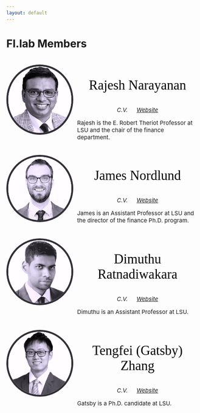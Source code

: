 ```yaml
---
layout: default
---
```


<style>
img.member{
  -webkit-filter: grayscale(100%); /* Safari 6.0 - 9.0 */
  filter: grayscale(100%) sepia(40%) hue-rotate(220deg);
  width: 100%;
  border: 5px solid #461D7C;
  border-radius: 50%;
}
img:hover.member{
  -webkit-filter: grayscale(0%); /* Safari 6.0 - 9.0 */
  filter: grayscale(0%);
}
div.memberpic{
  flex: 0 0 33%;
  margin-right: 20px;
}
div.member{
  font-size: 15px;
  flex: 1;
  vertical-align: middle;
}
p.membername{
  font-family: 'Caveat', cursive;
  font-size: 35px;
  color: black;
  text-align: center;
}
</style>

# FI.lab Members

<div style="display: flex; margin-top: 1cm;">
  <div class="memberpic">
    <img src="/assets/img/narayanan.png" class="member" alt="rajesh"/>
  </div>
  <div class="member">
    <p class="membername">Rajesh Narayanan</p>
    <p style="text-align: center;">
      <i class="fi-rr-form">C.V.</i> &emsp; 
      <a href="https://www.lsu.edu/business/finance/profile-viewer.php?un=rnarayan"><i class="fi-rr-globe">Website</i></a>
    </p>
    Rajesh is the E. Robert Theriot Professor at LSU and the chair of the finance department.
  </div>
</div>

<div style="display: flex; margin-top: 1cm;">
  <div class="memberpic">
    <img src="/assets/img/nordlund.png" class="member" alt="james"/>
  </div>
  <div class="member">
    <p class="membername">James Nordlund</p>
    <p style="text-align: center;">
      <i class="fi-rr-form">C.V.</i> &emsp;
      <a href="https://nordlund.ai"><i class="fi-rr-globe">Website</i></a>
    </p>
    James is an Assistant Professor at LSU and the director of the finance Ph.D. program.
  </div>
</div>

<div style="display: flex; margin-top: 1cm;">
  <div class="memberpic">
    <img src="/assets/img/ratnadiwakara.png" class="member" alt="dimuthu"/>
  </div>
  <div class="member">
    <p class="membername">Dimuthu Ratnadiwakara</p>
    <p style="text-align: center;">
      <i class="fi-rr-form">C.V.</i> &emsp; 
      <a href="https://sites.google.com/view/dimuthu-ratnadiwakara"><i class="fi-rr-globe">Website</i></a>
    </p>
    Dimuthu is an Assistant Professor at LSU.
  </div>
</div>

<div style="display: flex; margin-top: 1cm;">
  <div class="memberpic">
    <img src="/assets/img/zhang.png" class="member" alt="gatsby"/>
  </div>
  <div class="member">
    <p class="membername">Tengfei (Gatsby) Zhang</p>
    <p style="text-align: center;">
      <i class="fi-rr-form">C.V.</i> &emsp; 
      <a href="https://sites.google.com/view/tengfeizhang/home"><i class="fi-rr-globe">Website</i></a>
    </p>
    Gatsby is a Ph.D. candidate at LSU.
  </div>
</div>
